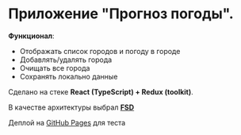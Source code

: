 # Приложение "Прогноз погоды".

__Функционал__:

- Отображать список городов и погоду в городе
- Добавлять/удалять города
- Очищать все города
- Сохранять локально данные

Сделано на стеке __React (TypeScript) + Redux (toolkit)__. 

В качестве архитектуры выбрал __[FSD](https://feature-sliced.design/ru/docs)__

Деплой на [GitHub Pages](https://robertd2000.github.io/weather_app/) для теста
